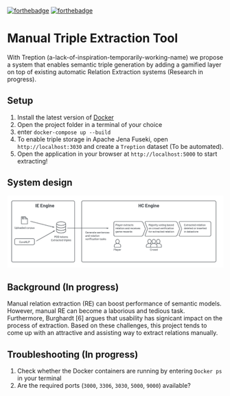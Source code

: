 [![forthebadge](https://forthebadge.com/images/badges/made-with-python.svg)](https://forthebadge.com) [![forthebadge](https://forthebadge.com/images/badges/uses-badges.svg)](https://forthebadge.com)

# Manual Triple Extraction Tool
With Treption (a-lack-of-inspiration-temporarily-working-name) we propose a system that enables semantic triple generation by adding a gamified layer on top of existing automatic Relation Extraction systems (Research in progress). 

## Setup 
1. Install the latest version of [Docker](https://docs.docker.com/install/)
2. Open the project folder in a terminal of your choice
3. enter `docker-compose up --build`
4. To enable triple storage in Apache Jena Fuseki, open `http://localhost:3030` and create a `Treption` dataset (To be automated).
5. Open the application in your browser at `http://localhost:5000` to start extracting!

## System design 
![SystemDesign](./SystemDesign.png)

## Background (In progress)
Manual relation extraction (RE) can boost performance of semantic models. However, manual RE can become a laborious and tedious task. Furthermore, Burghardt [6] argues that usability has signicant impact on the process of extraction. Based on these challenges, this project tends to come up with an attractive and assisting way to extract relations manually.

## Troubleshooting (In progress)
1. Check whether the Docker containers are running by entering `Docker ps` in your terminal
2. Are the required ports (`3000`, `3306`, `3030`, `5000`, `9000`) available?